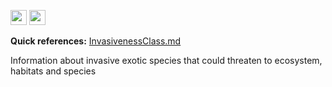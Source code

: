<img src='http://img585.imageshack.us/img585/4808/optional.jpg' width='26' height='24' /> <img src='http://imageshack.us/a/img16/5397/multipleg.jpg' width='26' height='24' />

**Quick references:**  [InvasivenessClass.md](../wiki/InvasivenessClass.md)

Information about invasive exotic species that could threaten to ecosystem, habitats and species
